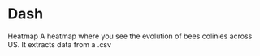 # Dash
Heatmap
A heatmap where you see the evolution of bees colinies across US. It extracts data from a .csv
